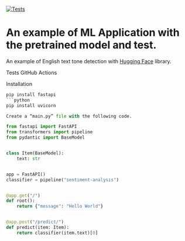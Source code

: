[![Tests](https://github.com/tokarevsas31/ml_fastapi_tests/actions/workflows/python-app.yml/badge.svg)](https://github.com/tokarevsas31/ml_fastapi_tests/actions/workflows/python-app.yml)

# An example of ML Application with the pretrained model and test.

An example of English text tone detection with [Hugging Face](https://huggingface.co/) library.


Tests GitHub Actions

Installation
```python
pip install fastapi
```python
pip install uvicorn

Create a “main.py” file with the following code.

from fastapi import FastAPI
from transformers import pipeline
from pydantic import BaseModel


class Item(BaseModel):
    text: str


app = FastAPI()
classifier = pipeline("sentiment-analysis")


@app.get("/")
def root():
    return {"message": "Hello World"}


@app.post("/predict/")
def predict(item: Item):
    return classifier(item.text)[0]
